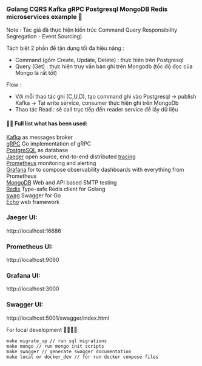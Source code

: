### Golang CQRS Kafka gRPC Postgresql MongoDB Redis microservices example 👋

Note : Tác giả đã thực hiện kiến trúc Command Query Responsibility Segregation - Event Sourcing)

Tách biệt 2 phần để tận dụng tối đa hiệu năng :
 - Command (gồm Create, Update, Delete) : thực hiên trên Postgresql
 - Query (Get) : thực hiện truy vấn bản ghi trên Mongodb (tốc độ đọc của Mongo là rất tốt)

Flow :
- Với mỗi thao tác ghi (C,U,D), tạo command ghi vào Postgresql -> publish Kafka -> Tại write service, consumer thực hiện ghi trên MongoDb
- Thao tác Read : sẽ call trục tiếp đến reader service để lấy dữ liệu

#### 👨‍💻 Full list what has been used:
[Kafka](https://github.com/segmentio/kafka-go) as messages broker<br/>
[gRPC](https://github.com/grpc/grpc-go) Go implementation of gRPC<br/>
[PostgreSQL](https://github.com/jackc/pgx) as database<br/>
[Jaeger](https://www.jaegertracing.io/) open source, end-to-end distributed [tracing](https://opentracing.io/)<br/>
[Prometheus](https://prometheus.io/) monitoring and alerting<br/>
[Grafana](https://grafana.com/) for to compose observability dashboards with everything from Prometheus<br/>
[MongoDB](https://github.com/mongodb/mongo-go-driver) Web and API based SMTP testing<br/>
[Redis](https://github.com/go-redis/redis) Type-safe Redis client for Golang<br/>
[swag](https://github.com/swaggo/swag) Swagger for Go<br/>
[Echo](https://github.com/labstack/echo) web framework<br/>

### Jaeger UI:

http://localhost:16686

### Prometheus UI:

http://localhost:9090

### Grafana UI:

http://localhost:3000

### Swagger UI:

http://localhost:5001/swagger/index.html


For local development 🙌👨‍💻🚀:

```
make migrate_up // run sql migrations
make mongo // run mongo init scripts
make swagger // generate swagger documentation
make local or docker_dev // for run docker compose files
```

